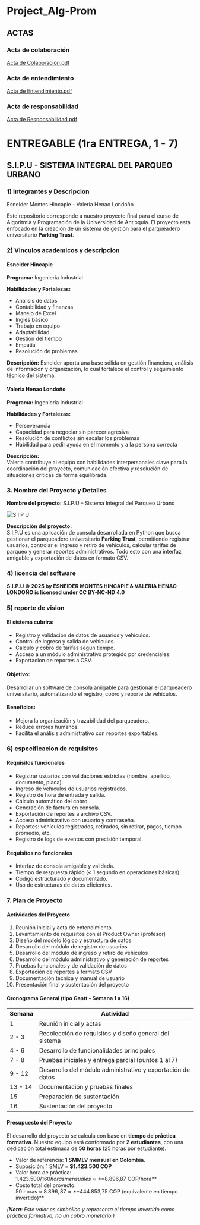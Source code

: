 # Project_Alg-Prom

## ACTAS
### Acta de colaboración
[Acta de Colaboración.pdf](https://github.com/user-attachments/files/20020686/Acta.de.Colaboracion.pdf)

### Acta de entendimiento
[Acta de Entendimiento.pdf](https://github.com/user-attachments/files/20020688/Acta.de.Entendimiento.pdf)

### Acta de responsabilidad
[Acta de Responsabilidad.pdf](https://github.com/user-attachments/files/20020689/Acta.de.Responsabilidad.pdf)

# ENTREGABLE (1ra ENTREGA, 1 - 7)

## S.I.P.U - SISTEMA INTEGRAL DEL PARQUEO URBANO

### 1) Integrantes y Descripcion
Esneider Montes Hincapie - Valeria Henao Londoño

Este repositorio corresponde a nuestro proyecto final para el curso de Algoritmia y Programación de la Universidad de Antioquia. El proyecto está enfocado en la creación de un sistema de gestión para el parqueadero universitario **Parking Trust**.

### 2) Vinculos academicos y descripcion 
#### Esneider Hincapie
**Programa:** Ingenieria Industrial  

**Habilidades y Fortalezas:**  
- Análisis de datos  
- Contabilidad y finanzas  
- Manejo de Excel  
- Inglés básico  
- Trabajo en equipo  
- Adaptabilidad  
- Gestión del tiempo  
- Empatía  
- Resolución de problemas  

**Descripción:**
Esneider aporta una base sólida en gestión financiera, análisis de información y organización, lo cual fortalece el control y seguimiento técnico del sistema.

#### Valeria Henao Londoño  
**Programa:** Ingenieria Industrial  

**Habilidades y Fortalezas:**  
- Perseverancia  
- Capacidad para negociar sin parecer agresiva  
- Resolución de conflictos sin escalar los problemas  
- Habilidad para pedir ayuda en el momento y a la persona correcta  

**Descripción:**  
Valeria contribuye al equipo con habilidades interpersonales clave para la coordinación del proyecto, comunicación efectiva y resolución de situaciones críticas de forma equilibrada.

### 3. Nombre del Proyecto y Detalles
**Nombre del proyecto:** S.I.P.U – Sistema Integral del Parqueo Urbano

![S I P U](https://github.com/user-attachments/assets/bd75d302-eed4-4d88-b30f-b31504d69a01)

**Descripción del proyecto:**  
S.I.P.U es una aplicación de consola desarrollada en Python que busca gestionar el parqueadero universitario **Parking Trust**, permitiendo registrar usuarios, controlar el ingreso y retiro de vehículos, calcular tarifas de parqueo y generar reportes administrativos. Todo esto con una interfaz amigable y exportación de datos en formato CSV.

### 4) licencia del software 
**S.I.P.U © 2025 by ESNEIDER MONTES HINCAPIE & VALERIA HENAO LONDOÑO is licensed under CC BY-NC-ND 4.0**

### 5) reporte de vision
#### El sistema cubrira:
  * Registro y validacion de datos de usuarios y vehiculos.
  * Control de ingreso y salida de vehiculos.
  * Calculo y cobro de tarifas segun tiempo.
  * Acceso a un módulo administrativo protegido por credenciales.
  * Exportacion de reportes a CSV.
  
#### Objetivo:
  Desarrollar un software de consola amigable para gestionar el parqueadero universitario, automatizando el registro, cobro y reporte de vehículos.

#### Beneficios:
  * Mejora la organización y trazabilidad del parqueadero.
  * Reduce errores humanos.
  * Facilita el análisis administrativo con reportes exportables.

### 6) especificacion de requisitos 
#### Requisitos funcionales
  * Registrar usuarios con validaciones estrictas (nombre, apellido, documento, placa).
  * Ingreso de vehículos de usuarios registrados.
  * Registro de hora de entrada y salida.
  * Cálculo automático del cobro.
  * Generación de factura en consola.
  * Exportación de reportes a archivo CSV.
  * Acceso administrativo con usuario y contraseña.
  * Reportes: vehículos registrados, retirados, sin retirar, pagos, tiempo promedio, etc.
  * Registro de logs de eventos con precisión temporal.

#### Requisitos no funcionales
  * Interfaz de consola amigable y validada.
  * Tiempo de respuesta rápido (< 1 segundo en operaciones básicas).
  * Código estructurado y documentado.
  * Uso de estructuras de datos eficientes.

### 7. Plan de Proyecto

#### Actividades del Proyecto
1. Reunión inicial y acta de entendimiento
2. Levantamiento de requisitos con el Product Owner (profesor)
3. Diseño del modelo lógico y estructura de datos
4. Desarrollo del módulo de registro de usuarios
5. Desarrollo del módulo de ingreso y retiro de vehículos
6. Desarrollo del módulo administrativo y generación de reportes
7. Pruebas funcionales y de validación de datos
8. Exportación de reportes a formato CSV
9. Documentación técnica y manual de usuario
10. Presentación final y sustentación del proyecto

#### Cronograma General (tipo Gantt - Semana 1 a 16)

| Semana | Actividad                                                     |
|--------|---------------------------------------------------------------|
| 1      | Reunión inicial y actas                                       |
| 2 - 3  | Recolección de requisitos y diseño general del sistema        |
| 4 - 6  | Desarrollo de funcionalidades principales                     |
| 7 - 8  | Pruebas iniciales y entrega parcial (puntos 1 al 7)           |
| 9 - 12 | Desarrollo del módulo administrativo y exportación de datos   |
| 13 - 14| Documentación y pruebas finales                               |
| 15     | Preparación de sustentación                                   |
| 16     | Sustentación del proyecto                                     |

#### Presupuesto del Proyecto
El desarrollo del proyecto se calcula con base en **tiempo de práctica formativa**. Nuestro equipo está conformado por **2 estudiantes**, con una dedicación total estimada de **50 horas** (25 horas por estudiante).

- Valor de referencia: **1 SMMLV mensual en Colombia**.
- Suposición: 1 SMLV = **$1.423.500 COP**
- Valor hora de práctica:  
  $1.423.500 / 160 horas mensuales ≈ **$8.896,87 COP/hora**
- Costo total del proyecto:  
  50 horas × $8.896,87 = **$444.853,75 COP (equivalente en tiempo invertido)**

*(**Nota**: Este valor es simbólico y representa el tiempo invertido como práctica formativa, no un cobro monetario.)*

